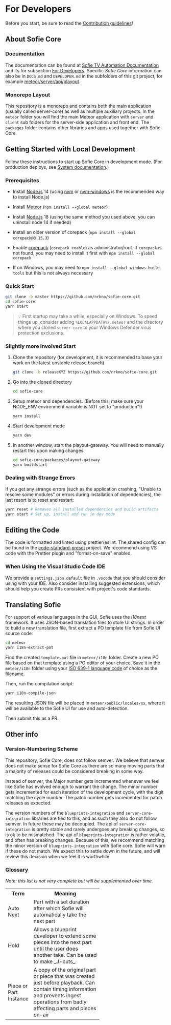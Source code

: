 # For Developers

Before you start, be sure to read the [Contribution guidelines](CONTRIBUTING.md)!

## About Sofie Core

### Documentation

The documentation can be found at [Sofie TV Automation Documentation](https://nrkno.github.io/sofie-core/) and its for subsection [For Developers](https://nrkno.github.io/sofie-core/docs/for-developers/intro). Specific _Sofie Core_ information can also be in `DOCS.md` and `DEVELOPER.md` in the subfolders of this git project, for example [meteor/server/api/playout](meteor/server/api/playout/DOCS.md).

### Monorepo Layout

This repository is a monorepo and contains both the main application (usually called server-core) as well as multiple auxiliary projects. In the `meteor` folder you will find the main Meteor application with `server` and `client` sub folders for the server-side application and front end. The `packages` folder contains other libraries and apps used together with Sofie Core.

## Getting Started with Local Development

Follow these instructions to start up Sofie Core in development mode. (For production deploys, see [System documentation](https://nrkno.github.io/sofie-core/docs/user-guide/installation/intro).)

### Prerequisites

- Install [Node.js](https://nodejs.org) 14 (using [nvm](https://github.com/nvm-sh/nvm) or [nvm-windows](https://github.com/coreybutler/nvm-windows) is the recommended way to install Node.js)
- Install [Meteor](https://www.meteor.com/install) (`npm install --global meteor`)
- Install [Node.js](https://nodejs.org) 18 (using the same method you used above, you can uninstall node 14 if needed)
- Install an older version of corepack (`npm install --global corepack@0.15.3`)
- Enable [corepack](https://nodejs.org/api/corepack.html#corepack) (`corepack enable`) as administrator/root. If `corepack` is not found, you may need to install it first with `npm install --global corepack`

- If on Windows, you may need to `npm install --global windows-build-tools` but this is not always necessary

### Quick Start

```bash
git clone -b master https://github.com/nrkno/sofie-core.git
cd sofie-core
yarn start
```

> 💡 First startup may take a while, especially on Windows. To speed things up, consider adding `%LOCALAPPDATA%\.meteor` and the directory where you cloned `server-core` to your Windows Defender virus protection exclusions.

### Slightly more Involved Start

1. Clone the repository (for development, it is recommended to base your work on the latest unstable release branch)

   ```bash
   git clone -b releaseXYZ https://github.com/nrkno/sofie-core.git
   ```

2. Go into the cloned directory

   ```bash
   cd sofie-core
   ```

3. Setup meteor and dependencies. (Before this, make sure your NODE_ENV environment variable is NOT set to "production"!)

   ```bash
   yarn install
   ```

4. Start development mode

   ```bash
   yarn dev
   ```

5. In another window, start the playout-gateway. You will need to manually restart this upon making changes

   ```bash
   cd sofie-core/packages/playout-gateway
   yarn buildstart
   ```

### Dealing with Strange Errors

If you get any strange errors (such as the application crashing, "Unable to resolve some modules" or errors during installation of dependencies), the last resort is to reset and restart:

```bash
yarn reset # Removes all installed dependencies and build artifacts
yarn start # Set up, install and run in dev mode
```

## Editing the Code

The code is formatted and linted using prettier/eslint. The shared config can be found in the [code-standard-preset](https://github.com/nrkno/tv-automation-sofie-code-standard-preset) project. We recommend using VS code with the Prettier plugin and "format-on-save" enabled.

### When Using the Visual Studio Code IDE

We provide a `settings.json.default` file in `.vscode` that you should consider using with your IDE. Also consider installing suggested
extensions, which should help you create PRs consistent with project's code standards.

## Translating Sofie

For support of various languages in the GUI, Sofie uses the _i18next_ framework. It uses JSON-based translation files to store UI strings. In order to build a new translation file, first extract a PO template file from Sofie UI source code:

```bash
cd meteor
yarn i18n-extract-pot
```

Find the created `template.pot` file in `meteor/i18n` folder. Create a new PO file based on that template using a PO editor of your choice. Save it in the `meteor/i18n` folder using your [ISO 639-1 language code](https://en.wikipedia.org/wiki/List_of_ISO_639-1_codes) of choice as the filename.

Then, run the compilation script:

```bash
yarn i18n-compile-json
```

The resulting JSON file will be placed in `meteor/public/locales/xx`, where it will be available to the Sofie UI for use and auto-detection.

Then submit this as a PR.

## Other info

### Version-Numbering Scheme

This repository, Sofie Core, does not follow semver. We believe that semver does not make sense for Sofie Core as there are so many moving parts that a majority of releases could be considered breaking in some way.

Instead of semver, the Major number gets incremented whenever we feel like Sofie has evolved enough to warrant the change. The minor number gets incremented for each iteration of the development cycle, with the digit matching the cycle number. The patch number gets incremented for patch releases as expected.

The version numbers of the `blueprints-integration` and `server-core-integration` libraries are tied to this, and as such they also do not follow semver. In future these may be decoupled.
The api of `server-core-integration` is pretty stable and rarely undergoes any breaking changes, so is ok to be mismatched.
The api of `blueprints-integration` is rather volatile, and often has breaking changes. Because of this, we recommend matching the minor version of `blueprints-integration` with Sofie core. Sofie will warn if these do not match. We expect this to settle down in the future, and will review this decision when we feel it is worthwhile.

### Glossary

_Note: this list is not very complete but will be supplemented over time._

<table class="relative-table wrapped" style="width: 58.5299%;">
<colgroup><col style="width: 22.6079%;"> <col style="width: 77.3921%;"></colgroup>
<tbody>

<tr>
<th>Term</th>
<th>Meaning</th>
</tr>

<tr>
<td>Auto Next</td>
<td>Part with a set duration after which Sofie will automatically take the next part</td>
</tr>

<tr>
<td>Hold</td>
<td>Allows a blueprint developer to extend some pieces into the next part until the user does another take. Can be used to make _J-cuts_.</td>
</tr>

<tr>
<td>Piece or Part Instance</td>
<td>A copy of the original part or piece that was created just before playback. Can contain timing information and prevents ingest operations from badly affecting parts and pieces on-air</td>
</tr>

</tbody>
</table>
